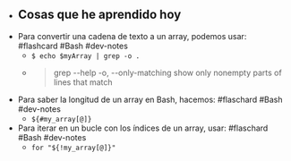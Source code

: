 - ## Cosas que he aprendido hoy
- Para convertir una cadena de texto a un array, podemos usar: #flashcard #Bash #dev-notes
	- `$ echo $myArray | grep -o .`
	- > grep --help
	  > -o, --only-matching       show only nonempty parts of lines that match
- Para saber la longitud de un array en Bash, hacemos: #flaschard #Bash #dev-notes
	- `${#my_array[@]}`
- Para iterar en un bucle con los índices de un array, usar: #flaschard #Bash #dev-notes
	- `for "${!my_array[@]}"`